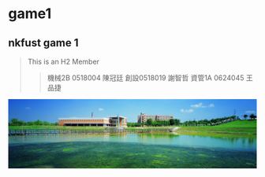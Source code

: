 # game1
## nkfust game 1
>This is an H2 Member
>>機械2B 0518004 陳冠廷
>>創設0518019 謝智哲
>>資管1A 0624045 王品捷

![NKFUST](NKFUST.jpg "第一科大")
